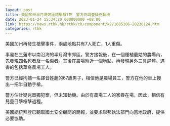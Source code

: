 ```yaml
---
layout: post
title: 美國加州半月灣郊區槍擊釀7死　警方仍調查疑兇動機
date: 2023-01-24 15:34:20.000000000 +08:00
link: https://news.rthk.hk/rthk/ch/component/k2/1685106-20230124.htm
categories: rthk
---
```


美國加州再發生槍擊事件，兩處地點共有7人死亡，1人重傷。

事發在三藩市以南沿海的半月灣市郊區。警方接報後，在一個種植蘑姑的農場內，先發現四名死者及一名傷者。其後在農場附近一個地點，再發現另外三具屍體。遇害的包括華裔農場工人。

警方已經拘捕一名譯音姓趙的67歲男子，相信他是農場員工，警方在他的車上搜出一把半自動手槍。

警方估計疑兇單獨犯案，但未知動機。由於有農場工人的家眷在場，因此，相信有兒童目擊槍擊過程。

美國總統拜登已聽取國土安全顧問的簡報，並要求聯邦執法部門向當地政府，提供必要協助。
